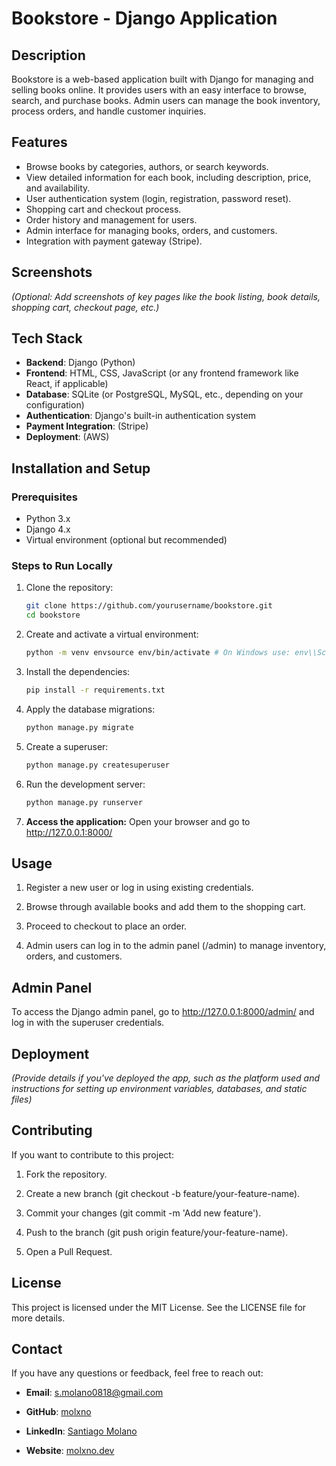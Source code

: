 # Bookstore - Django Application

## Description

Bookstore is a web-based application built with Django for managing and selling books online. It provides users with an
easy interface to browse, search, and purchase books. Admin users can manage the book inventory, process orders, and
handle customer inquiries.

## Features

- Browse books by categories, authors, or search keywords.
- View detailed information for each book, including description, price, and availability.
- User authentication system (login, registration, password reset).
- Shopping cart and checkout process.
- Order history and management for users.
- Admin interface for managing books, orders, and customers.
- Integration with payment gateway (Stripe).

## Screenshots

_(Optional: Add screenshots of key pages like the book listing, book details, shopping cart, checkout page, etc.)_

## Tech Stack

- **Backend**: Django (Python)
- **Frontend**: HTML, CSS, JavaScript (or any frontend framework like React, if applicable)
- **Database**: SQLite (or PostgreSQL, MySQL, etc., depending on your configuration)
- **Authentication**: Django's built-in authentication system
- **Payment Integration**: (Stripe)
- **Deployment**: (AWS)

## Installation and Setup

### Prerequisites

- Python 3.x
- Django 4.x
- Virtual environment (optional but recommended)

### Steps to Run Locally

1. Clone the repository:
   ```bash
   git clone https://github.com/yourusername/bookstore.git
   cd bookstore


2. Create and activate a virtual environment:
   ```bash
   python -m venv envsource env/bin/activate # On Windows use: env\\Scripts\\activate

3. Install the dependencies:
   ```bash
   pip install -r requirements.txt

4. Apply the database migrations:
   ```bash
   python manage.py migrate

5. Create a superuser:
   ```bash
   python manage.py createsuperuser

6. Run the development server:
   ```bash
   python manage.py runserver

7. **Access the application:** Open your browser and go to http://127.0.0.1:8000/

Usage
-----

1. Register a new user or log in using existing credentials.

2. Browse through available books and add them to the shopping cart.

3. Proceed to checkout to place an order.

4. Admin users can log in to the admin panel (/admin) to manage inventory, orders, and customers.

Admin Panel
-----------

To access the Django admin panel, go to http://127.0.0.1:8000/admin/ and log in with the superuser credentials.

Deployment
----------

_(Provide details if you've deployed the app, such as the platform used and instructions for setting up environment
variables, databases, and static files)_

Contributing
------------

If you want to contribute to this project:

1. Fork the repository.

2. Create a new branch (git checkout -b feature/your-feature-name).

3. Commit your changes (git commit -m 'Add new feature').

4. Push to the branch (git push origin feature/your-feature-name).

5. Open a Pull Request.

License
-------

This project is licensed under the MIT License. See the LICENSE file for more details.

Contact
-------

If you have any questions or feedback, feel free to reach out:

* **Email**: s.molano0818@gmail.com

* **GitHub**: [molxno](https://github.com/molxno)

* **LinkedIn**: [Santiago Molano](https://www.linkedin.com/in/molanosantiago/)

* **Website**: [molxno.dev](https://molxno.dev/)
